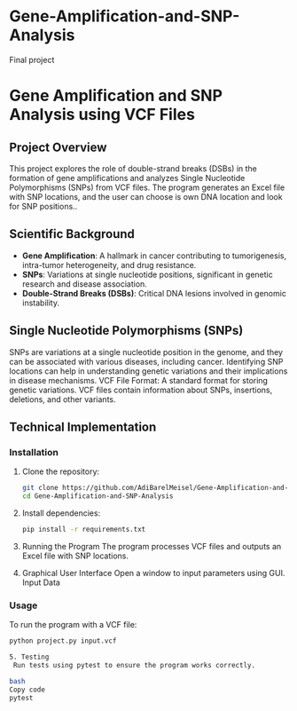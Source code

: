 # Gene-Amplification-and-SNP-Analysis
Final project
# Gene Amplification and SNP Analysis using VCF Files

## Project Overview
This project explores the role of double-strand breaks (DSBs) in the formation of gene amplifications and analyzes Single Nucleotide Polymorphisms (SNPs) from VCF files. The program generates an Excel file with SNP locations, and the user can choose is own DNA location and look for SNP  positions..

## Scientific Background
- **Gene Amplification**: A hallmark in cancer contributing to tumorigenesis, intra-tumor heterogeneity, and drug resistance.
- **SNPs**: Variations at single nucleotide positions, significant in genetic research and disease association.
- **Double-Strand Breaks (DSBs)**: Critical DNA lesions involved in genomic instability.

## Single Nucleotide Polymorphisms (SNPs)
SNPs are variations at a single nucleotide position in the genome, and they can be associated with various diseases, including cancer. Identifying SNP locations can help in understanding genetic variations and their implications in disease mechanisms.
VCF File Format: A standard format for storing genetic variations. VCF files contain information about SNPs, insertions, deletions, and other variants.


## Technical Implementation

### Installation
1. Clone the repository:
    ```bash
    git clone https://github.com/AdiBarelMeisel/Gene-Amplification-and-SNP-Analysis/blob/main/README.md
    cd Gene-Amplification-and-SNP-Analysis

    ```
2. Install dependencies:
    ```bash
    pip install -r requirements.txt
    ```
    

3. Running the Program
   The program processes VCF files and outputs an Excel file with SNP locations.
4. Graphical User Interface 
  Open a window to input parameters using GUI.
  Input Data
### Usage
To run the program with a VCF file:
```bash
python project.py input.vcf

5. Testing
 Run tests using pytest to ensure the program works correctly.

bash
Copy code
pytest

